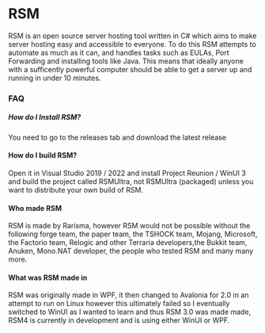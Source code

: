 # RSM
RSM is an open source server hosting tool written in C# which aims to make server hosting easy and accessible to everyone. To do this RSM attempts to automate as much as it can, and handles tasks such as EULAs, Port Forwarding and installing tools like Java. This means that ideally anyone with a sufficently powerful computer should be able to get a server up and running in under 10 minutes.

### FAQ

##### How do I Install RSM?
You need to go to the releases tab and download the latest release

#### How do I build RSM?
Open it in Visual Studio 2019 / 2022 and install Project Reunion / WinUI 3 and build the project called RSMUltra, not RSMUltra (packaged) unless you want to distribute your own build of RSM.

#### Who made RSM
RSM is made by Rarisma, however RSM would not be possible without the following forge team, the paper team, the TSHOCK team, Mojang, Microsoft, the Factorio team, Relogic and other Terraria developers,the Bukkit team, Anuken, Mono.NAT developer, the people who tested RSM and many many more.

#### What was RSM made in
RSM was originally made in WPF, it then changed to Avalonia for 2.0 in an attempt to run on Linux however this ultimately failed so I eventually switched to WinUI as I wanted to learn and thus RSM 3.0 was made made, RSM4 is currently in development and is using either WinUI or WPF.
